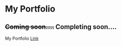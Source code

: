# My Portfolio
## ~~Coming soon....~~ Completing soon....
My Portfolio [Link](https://shahbajjamil.github.io/)
